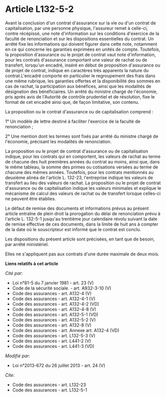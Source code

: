# Article L132-5-2

Avant la conclusion d'un contrat d'assurance sur la vie ou d'un contrat de capitalisation, par une personne physique,
l'assureur remet à celle-ci, contre récépissé, une note d'information sur les conditions d'exercice de la faculté de
renonciation et sur les dispositions essentielles du contrat. Un arrêté fixe les informations qui doivent figurer dans cette
note, notamment en ce qui concerne les garanties exprimées en unités de compte. Toutefois, la proposition d'assurance ou le
projet de contrat vaut note d'information, pour les contrats d'assurance comportant une valeur de rachat ou de transfert,
lorsqu'un encadré, inséré en début de proposition d'assurance ou de projet de contrat, indique en caractères très apparents
la nature du contrat.L'encadré comporte en particulier le regroupement des frais dans une même rubrique, les garanties
offertes et la disponibilité des sommes en cas de rachat, la participation aux bénéfices, ainsi que les modalités de
désignation des bénéficiaires. Un arrêté du ministre chargé de l'économie, pris après avis de l'Autorité de contrôle
prudentiel et de résolution, fixe le format de cet encadré ainsi que, de façon limitative, son contenu. 

La proposition ou le contrat d'assurance ou de capitalisation comprend : 

1° Un modèle de lettre destiné à faciliter l'exercice de la faculté de renonciation ; 

2° Une mention dont les termes sont fixés par arrêté du ministre chargé de l'économie, précisant les modalités de
renonciation. 

La proposition ou le projet de contrat d'assurance ou de capitalisation indique, pour les contrats qui en comportent, les
valeurs de rachat au terme de chacune des huit premières années du contrat au moins, ainsi que, dans le même tableau, la
somme des primes ou cotisations versées au terme de chacune des mêmes années. Toutefois, pour les contrats mentionnés au
deuxième alinéa de l'article L. 132-23, l'entreprise indique les valeurs de transfert au lieu des valeurs de rachat. La
proposition ou le projet de contrat d'assurance ou de capitalisation indique les valeurs minimales et explique le mécanisme
de calcul des valeurs de rachat ou de transfert lorsque celles-ci ne peuvent être établies. 

Le défaut de remise des documents et informations prévus au présent article entraîne de plein droit la prorogation du délai
de renonciation prévu à l'article L. 132-5-1 jusqu'au trentième jour calendaire révolu suivant la date de remise effective de
ces documents, dans la limite de huit ans à compter de la date où le souscripteur est informé que le contrat est conclu. 

Les dispositions du présent article sont précisées, en tant que de besoin, par arrêté ministériel. 

Elles ne s'appliquent pas aux contrats d'une durée maximale de deux mois.

**Liens relatifs à cet article**

_Cité par_:

  - Loi n°81-5 du 7 janvier 1981 - art. 23 (V)
  - Code de la sécurité sociale. - art. A932-3-10 (V)
  - Code des assurances - art. A132-4 (V)
  - Code des assurances - art. A132-4-1 (V)
  - Code des assurances - art. A132-4-2 (VD)
  - Code des assurances - art. A132-4-8 (V)
  - Code des assurances - art. A132-5-1 (VD)
  - Code des assurances - art. A132-5-2 (V)
  - Code des assurances - art. A132-8 (V)
  - Code des assurances - art. Annexe art. A132-4 (VD)
  - Code des assurances - art. L132-5-3 (V)
  - Code des assurances - art. L441-2 (V)
  - Code des assurances - art. L441-3 (VD)

_Modifié par_:

  - Loi n°2013-672 du 26 juillet 2013 - art. 24 (V)

_Cite_:

  - Code des assurances - art. L132-23
  - Code des assurances - art. L132-5-1
